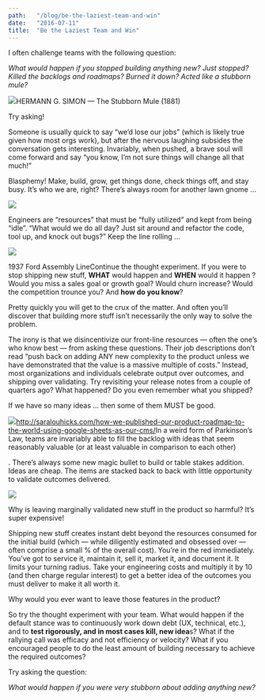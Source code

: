 ```yaml
---
path:	"/blog/be-the-laziest-team-and-win"
date:	"2016-07-11"
title:	"Be the Laziest Team and Win"
---
```


I often challenge teams with the following question:

*What would happen if you stopped building anything new? Just stopped? Killed the backlogs and roadmaps? Burned it down? Acted like a stubborn mule?*

![](/images/1*pFxwgQhLWn8Ns8ohpklrXg.png)HERMANN G. SIMON — The Stubborn Mule (1881)

Try asking!

Someone is usually quick to say “we’d lose our jobs” (which is likely true given how most orgs work), but after the nervous laughing subsides the conversation gets interesting. Invariably, when pushed, a brave soul will come forward and say “you know, I’m not sure things will change all that much!”

Blasphemy! Make, build, grow, get things done, check things off, and stay busy. It’s who we are, right? There’s always room for another lawn gnome …

![](/images/1*YVKxBy5UVhm_7TqtM5sBlQ.png)

Engineers are “resources” that must be “fully utilized” and kept from being “idle”. “What would we do all day? Just sit around and refactor the code, tool up, and knock out bugs?” Keep the line rolling …

![](/images/1*pNkisQVNZtARLm9L2GcV2g.png)

1937 Ford Assembly LineContinue the thought experiment. If you were to stop shipping new stuff, **WHAT** would happen and **WHEN** would it happen ? Would you miss a sales goal or growth goal? Would churn increase? Would the competition trounce you? And **how do you know**?

Pretty quickly you will get to the crux of the matter. And often you’ll discover that building more stuff isn’t necessarily the only way to solve the problem.

The irony is that we disincentivize our front-line resources — often the one’s who know best — from asking these questions. Their job descriptions don’t read “push back on adding ANY new complexity to the product unless we have demonstrated that the value is a massive multiple of costs.” Instead, most organizations and individuals celebrate output over outcomes, and shipping over validating. Try revisiting your release notes from a couple of quarters ago? What happened? Do you even remember what you shipped?

If we have so many ideas … then some of them MUST be good.

![](/images/1*W6IKuM0gqkkpSmOYHHISzQ.png)<http://saralouhicks.com/how-we-published-our-product-roadmap-to-the-world-using-google-sheets-as-our-cms/>In a weird form of Parkinson’s Law, teams are invariably able to fill the backlog with ideas that seem reasonably valuable (or at least valuable in comparison to each other)

. There’s always some new magic bullet to build or table stakes addition. Ideas are cheap. The items are stacked back to back with little opportunity to validate outcomes delivered.

![](/images/1*jgAybmCcKRPL7TeOAxsU_g.png)

Why is leaving marginally validated new stuff in the product so harmful? It’s super expensive!

Shipping new stuff creates instant debt beyond the resources consumed for the initial build (which — while diligently estimated and obsessed over — often comprise a small % of the overall cost). You’re in the red immediately. You’ve got to service it, maintain it, sell it, market it, and document it. It limits your turning radius. Take your engineering costs and multiply it by 10 (and then charge regular interest) to get a better idea of the outcomes you must deliver to make it all worth it.

Why would you ever want to leave those features in the product?

So try the thought experiment with your team. What would happen if the default stance was to continuously work down debt (UX, technical, etc.), and to **test rigorously, and in most cases kill, new idea**s? What if the rallying call was efficacy and not efficiency or velocity? What if you encouraged people to do the least amount of building necessary to achieve the required outcomes?

Try asking the question:

*What would happen if you were very stubborn about adding anything new?*

